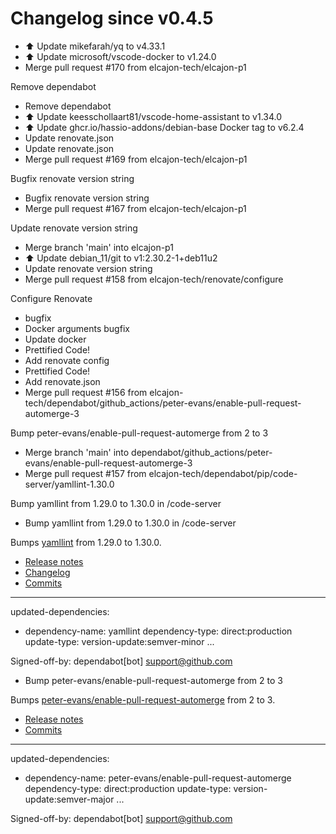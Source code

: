 # Changelog since v0.4.5
- ⬆️ Update mikefarah/yq to v4.33.1 
- ⬆️ Update microsoft/vscode-docker to v1.24.0 
- Merge pull request #170 from elcajon-tech/elcajon-p1

Remove dependabot 
- Remove dependabot 
- ⬆️ Update keesschollaart81/vscode-home-assistant to v1.34.0 
- ⬆️ Update ghcr.io/hassio-addons/debian-base Docker tag to v6.2.4 
- Update renovate.json 
- Update renovate.json 
- Merge pull request #169 from elcajon-tech/elcajon-p1

Bugfix renovate version string 
- Bugfix renovate version string 
- Merge pull request #167 from elcajon-tech/elcajon-p1

Update renovate version string 
- Merge branch 'main' into elcajon-p1 
- ⬆️ Update debian_11/git to v1:2.30.2-1+deb11u2 
- Update renovate version string 
- Merge pull request #158 from elcajon-tech/renovate/configure

Configure Renovate 
- bugfix 
- Docker arguments bugfix 
- Update docker 
- Prettified Code! 
- Add renovate config 
- Prettified Code! 
- Add renovate.json 
- Merge pull request #156 from elcajon-tech/dependabot/github_actions/peter-evans/enable-pull-request-automerge-3

Bump peter-evans/enable-pull-request-automerge from 2 to 3 
- Merge branch 'main' into dependabot/github_actions/peter-evans/enable-pull-request-automerge-3 
- Merge pull request #157 from elcajon-tech/dependabot/pip/code-server/yamllint-1.30.0

Bump yamllint from 1.29.0 to 1.30.0 in /code-server 
- Bump yamllint from 1.29.0 to 1.30.0 in /code-server

Bumps [yamllint](https://github.com/adrienverge/yamllint) from 1.29.0 to 1.30.0.
- [Release notes](https://github.com/adrienverge/yamllint/releases)
- [Changelog](https://github.com/adrienverge/yamllint/blob/master/CHANGELOG.rst)
- [Commits](https://github.com/adrienverge/yamllint/compare/v1.29.0...v1.30.0)

---
updated-dependencies:
- dependency-name: yamllint
  dependency-type: direct:production
  update-type: version-update:semver-minor
...

Signed-off-by: dependabot[bot] <support@github.com> 
- Bump peter-evans/enable-pull-request-automerge from 2 to 3

Bumps [peter-evans/enable-pull-request-automerge](https://github.com/peter-evans/enable-pull-request-automerge) from 2 to 3.
- [Release notes](https://github.com/peter-evans/enable-pull-request-automerge/releases)
- [Commits](https://github.com/peter-evans/enable-pull-request-automerge/compare/v2...v3)

---
updated-dependencies:
- dependency-name: peter-evans/enable-pull-request-automerge
  dependency-type: direct:production
  update-type: version-update:semver-major
...

Signed-off-by: dependabot[bot] <support@github.com> 

